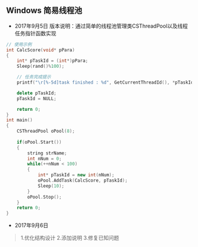 ## Windows 简易线程池 ##
* 2017年9月5日 版本说明：通过简单的线程池管理类CSThreadPool以及线程任务指针函数实现
```cpp
// 使用示例
int CalcScore(void* pPara)
{
    int* pTaskId = (int*)pPara;
    Sleep(rand()%100);

    // 任务完成提示
    printf("\r[%-5d]task finished : %d", GetCurrentThreadId(), *pTaskId);

    delete pTaskId;
    pTaskId = NULL;

    return 0;
}
int main()
{
    CSThreadPool oPool(8);
    
    if(oPool.Start())
    {
        string strName;
        int nNum = 0;
        while(++nNum < 100)
        {
            int* pTaskId = new int(nNum);
            oPool.AddTask(CalcScore, pTaskId);
            Sleep(10);
        }
        oPool.Stop();
    }
    return 0;
}
```

* 2017年9月6日 
> 1.优化结构设计
> 2.添加说明
> 3.修复已知问题

